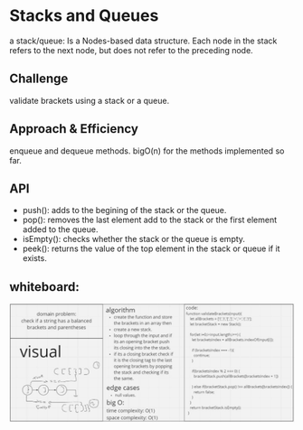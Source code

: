 # Stacks and Queues
<!-- Short summary or background information -->
a stack/queue: Is a Nodes-based data structure. Each node in the stack refers to the next node, but does not refer to the preceding node.  
## Challenge
<!-- Description of the challenge -->
validate brackets using a stack or a queue.
## Approach & Efficiency
<!-- What approach did you take? Why? What is the Big O space/time for this approach? -->
enqueue and dequeue methods.
bigO(n) for the methods implemented so far.
## API
<!-- Description of each method publicly available to your Stack and Queue-->
- push(): adds to the begining of the stack or the queue.
- pop(): removes the last element add to the stack or the first element added to the queue.
- isEmpty(): checks whether the stack or the queue is empty.
- peek(): returns the value of the top element in the stack or queue if it exists.

## whiteboard:  
![whiteboard](./challenge13.JPG)
